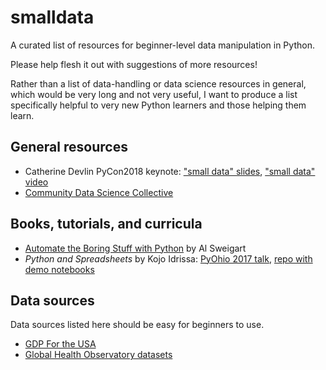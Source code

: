 # smalldata

A curated list of resources for beginner-level data manipulation in Python.

Please help flesh it out with suggestions of more resources!

Rather than a list of data-handling or data science resources in 
general, which would be very long and not very useful, I want to 
produce a list specifically helpful to very new Python learners 
and those helping them learn.

## General resources

- Catherine Devlin PyCon2018 keynote: ["small data" slides](https://github.com/catherinedevlin/talks/blob/master/pycon_2018/smalldata.rst), ["small data" video](https://www.youtube.com/watch?v=3kta4GB3PAw)
- [Community Data Science Collective](https://wiki.communitydata.cc/Main_Page)

## Books, tutorials, and curricula

- [Automate the Boring Stuff with Python](https://automatetheboringstuff.com/) by Al Sweigart 
- _Python and Spreadsheets_ by Kojo Idrissa: [PyOhio 2017 talk](http://pyvideo.org/pyohio-2017/python-and-spreadsheets-2017-edition.html), [repo with demo notebooks](https://github.com/kojoidrissa/pyohio_2017)


## Data sources 

Data sources listed here should be easy for beginners to use.

- [GDP For the USA](https://data.worldbank.org/indicator/NY.GDP.MKTP.CD)
- [Global Health Observatory datasets](http://apps.who.int/gho/data/node.home)



